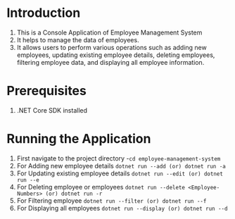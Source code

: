 # Introduction
1. This is a Console Application of Employee Management System 
2. It helps to manage the data of employees.
3. It allows users to perform various operations such as adding new employees, updating existing employee details, deleting employees, filtering employee data, and displaying all employee information.

# Prerequisites
1. .NET Core SDK installed

# Running the Application
1. First navigate to the project directory
    -`cd employee-management-system`
2. For Adding new employee details
    `dotnet run --add (or) dotnet run -a`
3. For Updating existing employee details
    `dotnet run --edit (or) dotnet run --e`
4. For Deleting employee or employees
    `dotnet run --delete <Employee-Numbers> (or) dotnet run -r`
5. For Filtering employee
    `dotnet run --filter (or) dotnet run --f`
6. For Displaying all employees
    `dotnet run --display (or) dotnet run --d`
